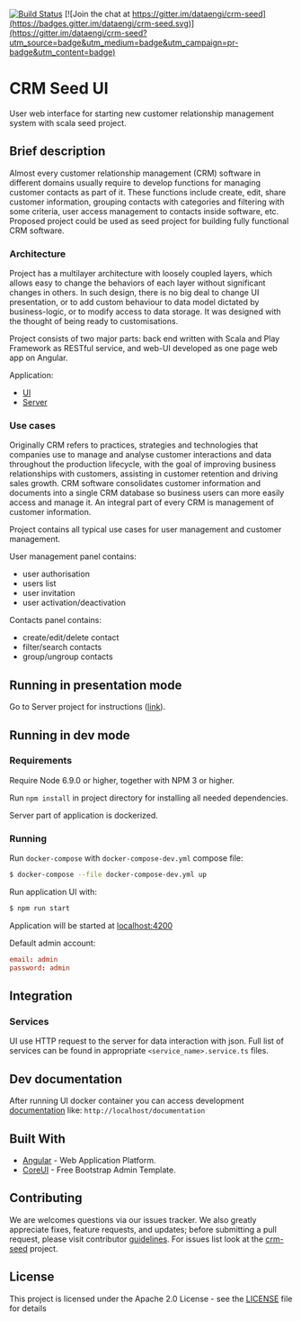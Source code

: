 [![Build Status](https://travis-ci.org/dataengi/crm-seed-ui.svg?branch=master)](https://travis-ci.org/dataengi/crm-seed-ui)
[![Join the chat at https://gitter.im/dataengi/crm-seed](https://badges.gitter.im/dataengi/crm-seed.svg)](https://gitter.im/dataengi/crm-seed?utm_source=badge&utm_medium=badge&utm_campaign=pr-badge&utm_content=badge)

# CRM Seed UI
User web interface for starting new customer relationship management system with scala seed project.

## Brief description
Almost every customer relationship management (CRM) software in different domains usually require to develop functions for managing customer contacts as part of it. These functions include create, edit, share customer information, grouping contacts with categories and filtering with some criteria, user access management to contacts inside software, etc. Proposed project could be used as seed project for building fully functional CRM software.

### Architecture

Project has a multilayer architecture with loosely coupled layers, which allows easy to change the behaviors of each layer without significant changes in others. In such design, there is no big deal to change UI presentation, or to add custom behaviour to data model dictated by business-logic, or to modify access to data storage.
It was designed with the thought of being ready to customisations.

Project consists of two major parts: back end written with Scala and Play Framework as RESTful service, and web-UI developed as one page web app on Angular.

Application:
* [UI](https://github.com/dataengi/crm-seed-ui)
* [Server](https://github.com/dataengi/crm-seed)

### Use cases

Originally CRM refers to practices, strategies and technologies that companies use to manage and analyse customer interactions and data throughout the production lifecycle, with the goal of improving business relationships with customers, assisting in customer retention and driving sales growth. CRM software consolidates customer information and documents into a single CRM database so business users can more easily access and manage it. An integral part of every CRM is management of customer information. 

Project contains all typical use cases for user management and customer management. 

User management panel contains:

* user authorisation
* users list
* user invitation
* user activation/deactivation

Contacts panel contains:

* create/edit/delete contact
* filter/search contacts
* group/ungroup contacts


## Running in presentation mode

Go to Server project for instructions ([link](https://gitlab.com/wt-t/crm)). 

## Running in dev mode

### Requirements

Require Node 6.9.0 or higher, together with NPM 3 or higher.

Run `npm install` in project directory for installing all needed dependencies.

Server part of application is dockerized.    

### Running 

Run `docker-compose` with `docker-compose-dev.yml` compose file:  

```bash
$ docker-compose --file docker-compose-dev.yml up
```

Run application UI with: 
```bash
$ npm run start
```

Application will be started at [localhost:4200](http://localhost:4200)

Default admin account:
```conf
email: admin
password: admin
```

## Integration
### Services
UI use HTTP request to the server for data interaction with json. 
Full list of services can be found in appropriate `<service_name>.service.ts` files.

## Dev documentation

After running UI docker container you can access development [documentation](http://localhost/documentation) like:
`http://localhost/documentation`


## Built With

* [Angular](https://angular.io/docs) - Web Application Platform.
* [CoreUI](http://coreui.io/) - Free Bootstrap Admin Template.

## Contributing

We are welcomes questions via our issues tracker. 
We also greatly appreciate fixes, feature requests, and updates; before submitting a pull request, please visit contributor [guidelines](CONTRIBUTING.md).
For issues list look at the [crm-seed](https://github.com/dataengi/crm-seed) project.

## License

This project is licensed under the Apache 2.0 License - see the [LICENSE](LICENSE) file for details


